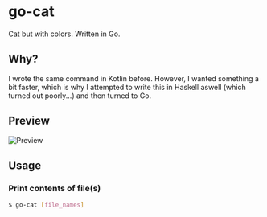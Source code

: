 # go-cat
Cat but with colors. Written in Go.

## Why?

I wrote the same command in Kotlin before. However, I wanted something a bit faster, which is why I attempted to write this in Haskell aswell (which turned out poorly...) and then turned to Go.

## Preview
![Preview](docs/preview.gif)

## Usage

### Print contents of file(s)
```bash
$ go-cat [file_names]
```